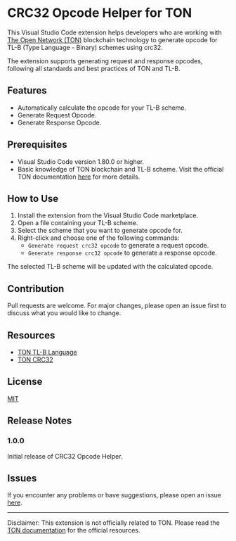 # CRC32 Opcode Helper for TON

This Visual Studio Code extension helps developers who are working with [The Open Network (TON)](https://ton.org) blockchain technology to generate opcode for TL-B (Type Language - Binary) schemes using crc32.

The extension supports generating request and response opcodes, following all standards and best practices of TON and TL-B.

## Features

-   Automatically calculate the opcode for your TL-B scheme.
-   Generate Request Opcode.
-   Generate Response Opcode.

## Prerequisites

-   Visual Studio Code version 1.80.0 or higher.
-   Basic knowledge of TON blockchain and TL-B scheme. Visit the official TON documentation [here](https://docs.ton.org/develop/data-formats/tl-b-language) for more details.

## How to Use

1. Install the extension from the Visual Studio Code marketplace.
2. Open a file containing your TL-B scheme.
3. Select the scheme that you want to generate opcode for.
4. Right-click and choose one of the following commands:
    - `Generate request crc32 opcode` to generate a request opcode.
    - `Generate response crc32 opcode` to generate a response opcode.

The selected TL-B scheme will be updated with the calculated opcode.

## Contribution

Pull requests are welcome. For major changes, please open an issue first to discuss what you would like to change.

## Resources

-   [TON TL-B Language](https://docs.ton.org/develop/data-formats/tl-b-language)
-   [TON CRC32](https://docs.ton.org/develop/data-formats/crc32)

## License

[MIT](https://choosealicense.com/licenses/mit/)

## Release Notes

### 1.0.0

Initial release of CRC32 Opcode Helper.

## Issues

If you encounter any problems or have suggestions, please open an issue [here](https://github.com/Gusarich/crc32-opcode-helper/issues).

---

Disclaimer: This extension is not officially related to TON. Please read the [TON documentation](https://docs.ton.org/) for the official resources.
